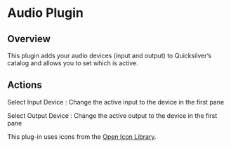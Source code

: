 # Audio Plugin #

## Overview ##

This plugin adds your audio devices (input and output) to Quicksilver’s catalog and allows you to set which is active.

## Actions ##

Select Input Device
  : Change the active input to the device in the first pane

Select Output Device
  : Change the active output to the device in the first pane

This plug-in uses icons from the [Open Icon Library](https://sourceforge.net/projects/openiconlibrary/).
